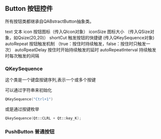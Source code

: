 ## Button 按钮控件

所有按钮类都继承自QABstractButton抽象类。

text 文本
icon 按钮图标（传入QIcon对象）
iconSize 图标大小 （传入QSize对象，如Qsize(20,20)）
shortCut 触发按钮的快捷键 (传入QKeySequence对象)
autoRepeat 按钮触发机制 （true：按住时持续触发，false：按住时只触发一次）
autoRpeatDelay 按住时开始持续触发的延时
autoRepeatInterval 持续触发时每次触发的间隔

### QKeySequence

这个类是一个键盘按键序列,表示一个或多个按键

可以通过字符串来初始化
```C++
QKeySequence("Ctrl+1")
```

或是通过按键枚举
```C++
QkeySequence(Qt::CLRL + Qt::key_K);
```

### PushButton 普通按钮


